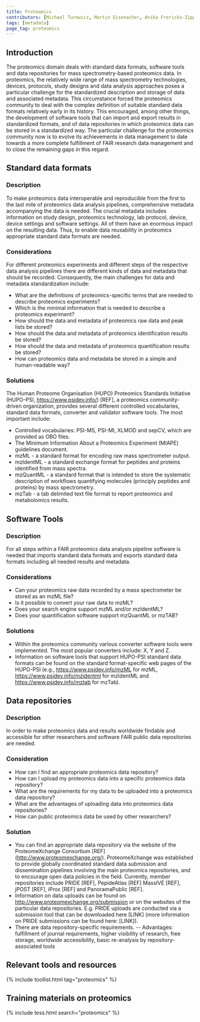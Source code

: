 ```yaml
---
title: Proteomics
contributors: [Michael Turewicz, Martin Eisenacher, Anika Frericks-Zipper, Ulrike Wittig]
tags: [metadata]
page_tag: proteomics
---
```


## Introduction

The proteomics domain deals with standard data formats, software tools and data repositories for mass spectrometry-based proteomics data. In proteomics, the relatively wide range of mass spectrometry technologies, devices, protocols, study designs and data analysis approaches poses a particular challenge for the standardized description and storage of data and associated metadata. This circumstance forced the proteomics community to deal with the complex definition of suitable standard data formats relatively early in its history. This encouraged, among other things, the development of software tools that can import and export results in standardized formats, and of data repositories in which proteomics data can be stored in a standardized way. The particular challenge for the proteomics community now is to evolve its achievements in data management to date towards a more complete fulfillment of FAIR research data management and to close the remaining gaps in this regard.

## Standard data formats
 
### Description
To make proteomics data interoperable and reproducible from the first to the last mile of proteomics data analysis pipelines, comprehensive metadata accompanying the data is needed. The crucial metadata includes information on study design, proteomics technology, lab protocol, device, device settings and software settings. All of them have an enormous impact on the resulting data. Thus, to enable data reusability in proteomics appropriate standard data formats are needed.

### Considerations

For different proteomics experiments and different steps of the respective data analysis pipelines there are different kinds of data and metadata that should be recorded. Consequently, the main challenges for data and metadata standardization include:
- What are the definitions of proteomics-specific terms that are needed to describe proteomics experiments?
- Which is the minimal information that is needed to describe a proteomics experiment?
- How should the data and metadata of proteomics raw data and peak lists be stored?
- How should the data and metadata of proteomics identification results be stored? 
- How should the data and metadata of proteomics quantification results be stored?
- How can proteomics data and metadata be stored in a simple and human-readable way? 


### Solutions
The Human Proteome Organisation (HUPO) Proteomics Standards Initiative (HUPO-PSI, https://www.psidev.info/) [REF], a proteomics community-driven organization, provides several different controlled vocabularies, standard data formats, converter and validator software tools. The most important include:
- Controlled vocabularies: PSI-MS, PSI-MI, XLMOD and sepCV, which are provided as OBO files.
- The Minimum Information About a Proteomics Experiment (MIAPE) guidelines document.
- mzML  - a standard format for encoding raw mass spectrometer output.
- mzIdentML - a standard exchange format for peptides and proteins identified from mass spectra.
- mzQuantML - a standard format that is intended to store the systematic description of workflows quantifying molecules (principly peptides and proteins) by mass spectrometry.
- mzTab - a tab delimited text file format to report proteomics and metabolomics results.
 

## Software Tools

### Description
For all steps within a FAIR proteomics data analysis pipeline software is needed that imports standard data formats and exports standard data formats including all needed results and metadata.

### Considerations 
- Can your proteomics raw data recorded by a mass spectrometer be stored as an mzML file? 
- Is it possible to convert your raw data to mzML?
- Does your search engine support mzML and/or mzIdentML?
- Does your quantification software support mzQuantML or mzTAB?


### Solutions
- Within the proteomics community various converter software tools were implemented. The most popular converters include: X, Y and Z.
- Information on software tools that support HUPO-PSI standard data formats can be found on the standard format-specific web pages of the HUPO-PSI (e.g., https://www.psidev.info/mzML for mzML, https://www.psidev.info/mzidentml for mzIdentML and https://www.psidev.info/mztab for mzTab).


## Data repositories

### Description
In order to make proteomics data and results worldwide findable and accessible for other researchers and software FAIR public data repositories are needed. 

### Consideration
- How can I find an appropriate proteomics data repository?
- How can I upload my proteomics data into a specific proteomics data repository?
- What are the requirements for my data to be uploaded into a proteomics data repository?
- What are the advantages of uploading data into proteomics data repositories?
- How can public proteomics data be used by other researchers?


### Solution
- You can find an appropriate data repository via the website of the ProteomeXchange Consortium [REF] (http://www.proteomexchange.org/). ProteomeXchange was established to provide globally coordinated standard data submission and dissemination pipelines involving the main proteomics repositories, and to encourage open data policies in the field. Currently, member repositories include PRIDE [REF], PepideAtlas [REF] MassIVE [REF], jPOST [REF], iProx [REF] and PanoramaPublic [REF].
- Information on data uploads can be found on http://www.proteomexchange.org/submission or on the websites of the particular data repositories. E.g. PRIDE uploads are conducted via a submission tool that can be downloaded here [LINK] (more information on PRIDE submissions can be found here: [LINK]).
- There are data repository-specific requirements.
-- Advantages: fulfillment of journal requirements, higher visibility of research, free storage, worldwide accessibility, basic re-analysis by repository-associated tools


## Relevant tools and resources  
<!--- Automatically generated table; edit the TAG below to the tag for this page, so that tools that have this page's tag are listed here. You can get the tag for this page from the [list of tags](https://github.com/elixir-europe/rdmkit/blob/master/_data/tags.yml). If it isn't listed there, please raise an issue.--->

{% include toollist.html tag="proteomics" %}

## Training materials on proteomics
<!-- Link to Tess query -->

{% include tess.html search="proteomics" %}
